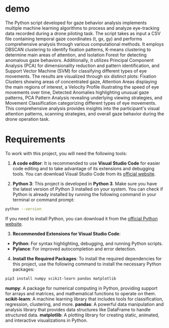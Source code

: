 # demo
The Python script developed for gaze behavior analysis implements multiple machine learning algorithms to process and analyze eye-tracking data recorded during a drone piloting task. The script takes as input a CSV file containing temporal gaze coordinates (t, gx, gy) and performs comprehensive analysis through various computational methods. It employs DBSCAN clustering to identify fixation patterns, K-means clustering to determine main areas of attention, and Isolation Forest for detecting anomalous gaze behaviors. Additionally, it utilizes Principal Component Analysis (PCA) for dimensionality reduction and pattern identification, and Support Vector Machine (SVM) for classifying different types of eye movements. The results are visualized through six distinct plots: Fixation Clusters showing areas of concentrated gaze, Attention Areas displaying the main regions of interest, a Velocity Profile illustrating the speed of eye movements over time, Detected Anomalies highlighting unusual gaze patterns, PCA Pattern Analysis revealing underlying viewing strategies, and Movement Classification categorizing different types of eye movements. This comprehensive analysis provides insights into the participant's visual attention patterns, scanning strategies, and overall gaze behavior during the drone operation task.

# Requirements

To work with this project, you will need the following tools:

1. **A code editor**: It is recommended to use **Visual Studio Code** for easier code editing and to take advantage of its extensions and debugging tools. You can download Visual Studio Code from its [official website](https://code.visualstudio.com/).

2. **Python 3**: This project is developed in **Python 3**. Make sure you have the latest version of Python 3 installed on your system. You can check if Python is already installed by running the following command in your terminal or command prompt:

  ```bash
  python --version
  ```
  If you need to install Python, you can download it from the [official Python website](https://www.python.org/).

3. **Recommended Extensions for Visual Studio Code**:

  - **Python**: For syntax highlighting, debugging, and running Python scripts.
  - **Pylance**: For improved autocompletion and error detection.

4. **Install the Required Packages**: To install the required dependencies for this project, use the following command to install the necessary Python packages:
  ```bash
  pip3 install numpy scikit-learn pandas matplotlib
  ```
  **numpy**: A package for numerical computing in Python, providing support for arrays and matrices, and mathematical functions to operate on them.
  **scikit-learn**: A machine learning library that includes tools for classification, regression, clustering, and more.
  **pandas**: A powerful data manipulation and analysis library that provides data structures like DataFrame to handle structured data.
  **matplotlib**: A plotting library for creating static, animated, and interactive visualizations in Python.
